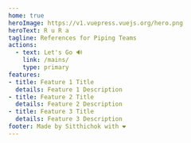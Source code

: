 ```yaml
---
home: true
heroImage: https://v1.vuepress.vuejs.org/hero.png
heroText: R u R a
tagline: References for Piping Teams
actions:
  - text: Let's Go 🔊
    link: /mains/
    type: primary
features:
- title: Feature 1 Title
  details: Feature 1 Description
- title: Feature 2 Title
  details: Feature 2 Description
- title: Feature 3 Title
  details: Feature 3 Description
footer: Made by Sitthichok with ❤️
---
```

